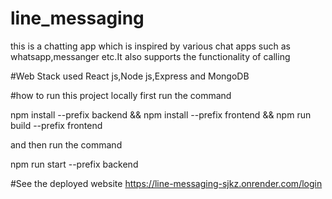 # line_messaging
this is a chatting app which is inspired by various chat apps such as whatsapp,messanger etc.It also supports the functionality of calling 


#Web Stack used
React js,Node js,Express and MongoDB

#how to run this project locally
first run the command 

npm install --prefix backend && npm install --prefix frontend && npm run build --prefix frontend


and then run the command 

npm run start --prefix backend


#See the deployed website
https://line-messaging-sjkz.onrender.com/login
